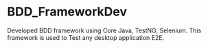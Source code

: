 # BDD_FrameworkDev
Developed BDD framework using Core Java, TestNG, Selenium.
This framework is used to Test any desktop application E2E.
